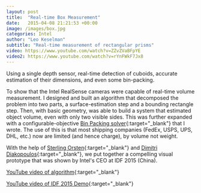 ```yaml
---
layout: post
title:  "Real-time Box Measurement"
date:   2015-04-08 21:21:53 +00:00
image: /images/box.jpg
categories: Intel
author: "Leo Keselman"
subtitle: "Real-time measurement of rectangular prisms"
video: https://www.youtube.com/watch?v=ZZvZVaBFpYE
video2: https://www.youtube.com/watch?v=rYnFWkF7Jx8
---
```

Using a single depth sensor, real-time detection of cuboids, accurate estimation of their dimensions, and even some bin-packing.

To show that the Intel RealSense cameras were capable of real-time volume measurement. I designed and built an algorithm that decomposed the problem into two parts, a surface-estimation step and a bounding rectangle step. Then, with basic geometry, was able to build a system that estimated object volume, even with only two visible sides. This was further expanded with a configurable-objective [Bin Packing solver](https://en.wikipedia.org/wiki/Bin_packing_problem){:target="_blank"} that I wrote. The use of this is that most shipping companies (FedEx, USPS, UPS, DHL, etc.) now are limited (and hence charge), by volume not weight.   


With the help of [Sterling Orsten](https://github.com/sgorsten){:target="_blank"} and [Dimitri Diakopoulos](https://github.com/ddiakopoulos){:target="_blank"}, we put together a compelling visual prototype that was shown by Intel's CEO at IDF 2015 (China). 


[YouTube video of algorithm](https://www.youtube.com/watch?v=rYnFWkF7Jx8){:target="_blank"}

[YouTube video of IDF 2015 Demo](https://www.youtube.com/watch?v=ZZvZVaBFpYE){:target="_blank"}
